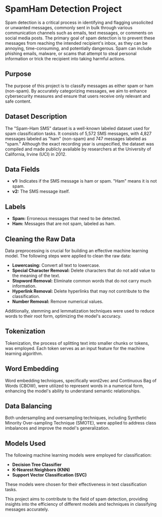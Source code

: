 # SpamHam Detection Project

Spam detection is a critical process in identifying and flagging unsolicited or unwanted messages, commonly sent in bulk through various communication channels such as emails, text messages, or comments on social media posts. The primary goal of spam detection is to prevent these messages from reaching the intended recipient's inbox, as they can be annoying, time-consuming, and potentially dangerous. Spam can include phishing emails, malware, or scams that attempt to steal personal information or trick the recipient into taking harmful actions.

## Purpose

The purpose of this project is to classify messages as either spam or ham (non-spam). By accurately categorizing messages, we aim to enhance cybersecurity measures and ensure that users receive only relevant and safe content.

## Dataset Description

The "Spam-Ham SMS" dataset is a well-known labeled dataset used for spam classification tasks. It consists of 5,572 SMS messages, with 4,827 messages labeled as "ham" (non-spam) and 747 messages labeled as "spam." Although the exact recording year is unspecified, the dataset was compiled and made publicly available by researchers at the University of California, Irvine (UCI) in 2012.

## Data Fields

- **v1:** Indicates if the SMS message is ham or spam. "Ham" means it is not spam.
- **v2:** The SMS message itself.

## Labels

- **Spam:** Erroneous messages that need to be detected.
- **Ham:** Messages that are not spam, labeled as ham.

## Cleaning the Raw Data

Data preprocessing is crucial for building an effective machine learning model. The following steps were applied to clean the raw data:

- **Lowercasing:** Convert all text to lowercase.
- **Special Character Removal:** Delete characters that do not add value to the meaning of the text.
- **Stopword Removal:** Eliminate common words that do not carry much information.
- **Hyperlink Removal:** Delete hyperlinks that may not contribute to the classification.
- **Number Removal:** Remove numerical values.

Additionally, stemming and lemmatization techniques were used to reduce words to their root form, optimizing the model's accuracy.

## Tokenization

Tokenization, the process of splitting text into smaller chunks or tokens, was employed. Each token serves as an input feature for the machine learning algorithm.

## Word Embedding

Word embedding techniques, specifically word2vec and Continuous Bag of Words (CBOW), were utilized to represent words in a numerical form, enhancing the model's ability to understand semantic relationships.

## Data Balancing

Both undersampling and oversampling techniques, including Synthetic Minority Over-sampling Technique (SMOTE), were applied to address class imbalances and improve the model's generalization.

## Models Used

The following machine learning models were employed for classification:

- **Decision Tree Classifier**
- **K-Nearest Neighbors (KNN)**
- **Support Vector Classification (SVC)**

These models were chosen for their effectiveness in text classification tasks.

This project aims to contribute to the field of spam detection, providing insights into the efficiency of different models and techniques in classifying messages accurately.
